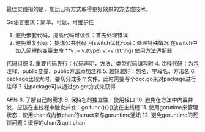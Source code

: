 最佳实践指的是，能比已有方式取得更好效果的方法或技术。

Go语言要求：简单、可读、可维护性

1. 避免嵌套代码，提高代码可读性：首先处理错误
2. 避免重复代码：
	提炼公共代码
	用switch优化代码：处理特殊情况
	在switch中加入简短的变量生命    **v := v.(type) v:=v.(string)
	使用方法适配器

代码组织
3. 重要代码先行：代码声明，方法、类型代码编写时
4. 注释代码：为包注释、public变量、public方法添加注释
5. 越短越好：包名、字段名、方法名
6. package比较大时，要切分成多个文件。此时需要写个doc.go来对package进行注释
7. 让package可以通过go get方式来获得

APIs 
8. 了解自己的需求
9. 保持包的独立性：使用接口
10. 避免在方法中内置并发，应该在主线程中触发并发：go func(){}()放在主线程
11. 使用gorutime来管理状态：使用chan或内嵌chan的struct来与goruntime通讯
12. 避免goruntime的死锁问题：缓存的chan及quit chan
